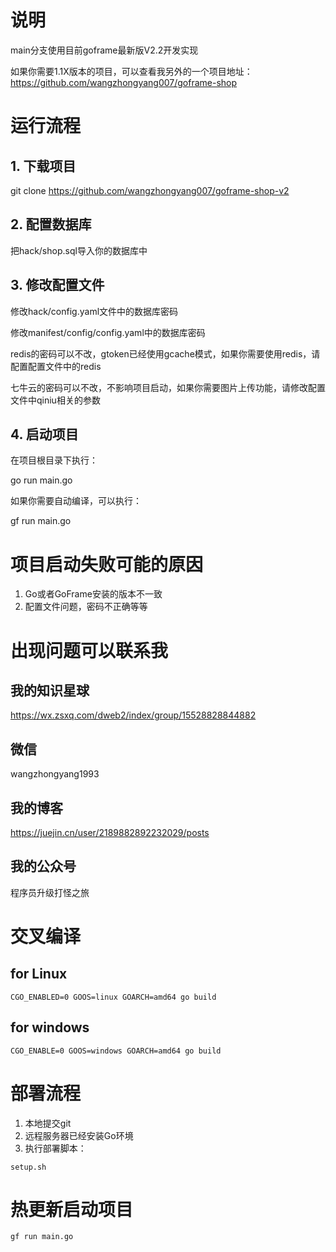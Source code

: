 # 说明

main分支使用目前goframe最新版V2.2开发实现

如果你需要1.1X版本的项目，可以查看我另外的一个项目地址：
https://github.com/wangzhongyang007/goframe-shop

# 运行流程

## 1. 下载项目

git clone https://github.com/wangzhongyang007/goframe-shop-v2

## 2. 配置数据库

把hack/shop.sql导入你的数据库中

## 3. 修改配置文件

修改hack/config.yaml文件中的数据库密码

修改manifest/config/config.yaml中的数据库密码

redis的密码可以不改，gtoken已经使用gcache模式，如果你需要使用redis，请配置配置文件中的redis

七牛云的密码可以不改，不影响项目启动，如果你需要图片上传功能，请修改配置文件中qiniu相关的参数

## 4. 启动项目

在项目根目录下执行：

go run main.go

如果你需要自动编译，可以执行：

gf run main.go

# 项目启动失败可能的原因

1. Go或者GoFrame安装的版本不一致
2. 配置文件问题，密码不正确等等

# 出现问题可以联系我

## 我的知识星球

https://wx.zsxq.com/dweb2/index/group/15528828844882

## 微信

wangzhongyang1993

## 我的博客

https://juejin.cn/user/2189882892232029/posts

## 我的公众号

程序员升级打怪之旅

# 交叉编译

## for Linux

```
CGO_ENABLED=0 GOOS=linux GOARCH=amd64 go build
```

## for windows

```
CGO_ENABLE=0 GOOS=windows GOARCH=amd64 go build
```

# 部署流程

1. 本地提交git
2. 远程服务器已经安装Go环境
3. 执行部署脚本：

```
setup.sh
```

# 热更新启动项目

```
gf run main.go
```